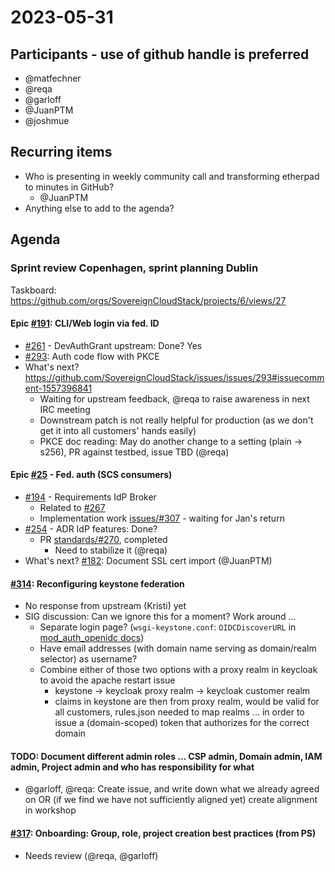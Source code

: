 # 2023-05-31
## Participants - use of github handle is preferred
- @matfechner
- @reqa
- @garloff
- @JuanPTM
- @joshmue

## Recurring items
* Who is presenting in weekly community call and transforming etherpad to minutes in GitHub?
    * @JuanPTM
* Anything else to add to the agenda?

## Agenda

### Sprint review Copenhagen, sprint planning Dublin
Taskboard: https://github.com/orgs/SovereignCloudStack/projects/6/views/27

#### Epic [#191](https://github.com/SovereignCloudStack/issues/issues/191): CLI/Web login via fed. ID
* [#261](https://github.com/SovereignCloudStack/issues/issues/261) - DevAuthGrant upstream: Done? Yes
* [#293](https://github.com/SovereignCloudStack/issues/issues/293): Auth code flow with PKCE
* What's next? https://github.com/SovereignCloudStack/issues/issues/293#issuecomment-1557396841
    * Waiting for upstream feedback, @reqa to raise awareness in next IRC meeting
    * Downstream patch is not really helpful for production (as we don't get it into all customers' hands easily)
    * PKCE doc reading: May do another change to a setting (plain -> s256), PR against testbed, issue TBD (@reqa)

#### Epic [#25](https://github.com/SovereignCloudStack/issues/issues/25) - Fed. auth (SCS consumers)
* [#194](https://github.com/SovereignCloudStack/issues/issues/194) - Requirements IdP Broker
    * Related to [#267](https://github.com/SovereignCloudStack/issues/issues/267)
    * Implementation work [issues/#307](https://github.com/SovereignCloudStack/issues/issues/307) - waiting for Jan's return
* [#254](https://github.com/SovereignCloudStack/issues/issues/254) - ADR IdP features: Done?
    * PR [standards/#270](https://github.com/SovereignCloudStack/standards/pull/270), completed
        * Need to stabilize it (@reqa)
* What's next? [#182](https://github.com/SovereignCloudStack/issues/issues/182): Document SSL cert import (@JuanPTM)

#### [#314](https://github.com/SovereignCloudStack/issues/issues/314): Reconfiguring keystone federation
* No response from upstream (Kristi) yet
* SIG discussion: Can we ignore this for a moment? Work around ...
    * Separate login page? (`wsgi-keystone.conf`: `OIDCDiscoverURL` in [mod_auth_openidc docs](https://github.com/OpenIDC/mod_auth_openidc/blob/ee43adf82d8c2c788dd0f93e30efa369c0c99647/auth_openidc.conf#L709))
    * Have email addresses (with domain name serving as domain/realm selector) as username?
    * Combine either of those two options with a proxy realm in keycloak to avoid the apache restart issue
        * keystone -> keycloak proxy realm -> keycloak customer realm
        * claims in keystone are then from proxy realm, would be valid for all customers, rules.json needed to map realms ... in order to issue a (domain-scoped) token that authorizes for the correct domain

#### TODO: Document different admin roles ... CSP admin, Domain admin, IAM admin, Project admin and who has responsibility for what 
* @garloff, @reqa: Create issue, and write down what we already agreed on OR (if we find we have not sufficiently aligned yet) create alignment in workshop

#### [#317](https://github.com/SovereignCloudStack/issues/issues/317): Onboarding: Group, role, project creation best practices (from PS)
* Needs review (@reqa, @garloff)

